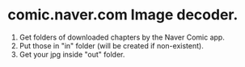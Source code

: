 # comic.naver.com Image decoder.

1) Get folders of downloaded chapters by the Naver Comic app.
2) Put those in "in" folder (will be created if non-existent).
3) Get your jpg inside "out" folder.
